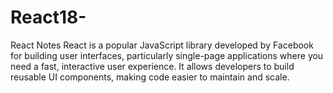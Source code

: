 # React18-
React Notes
React is a popular JavaScript library developed by Facebook for building user interfaces, particularly single-page applications where you need a fast, interactive user experience. It allows developers to build reusable UI components, making code easier to maintain and scale.
